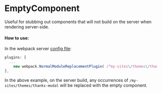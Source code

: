 EmptyComponent
==============

Useful for stubbing out components that will not build on the server when rendering server-side.

#### How to use:

In the webpack server [config file](/webpack.config.node.babel.js):
```js
plugins: [
  ...
	new webpack.NormalModuleReplacementPlugin( /^my-sites\/themes\/thanks-modal$/, 'components/empty-component' ) // Depends on BOM
],
```
In the above example, on the server build, any occurrences of `/my-sites/themes/thanks-modal` will be replaced with the empty component.
